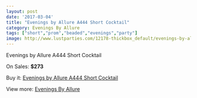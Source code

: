 ```yaml
---
layout: post
date: '2017-03-04'
title: "Evenings by Allure A444 Short Cocktail"
category: Evenings By Allure
tags: ["short","prom","beaded","evenings","party"]
image: http://www.lustparties.com/12178-thickbox_default/evenings-by-allure-a444-short-cocktail.jpg
---
```

Evenings by Allure A444 Short Cocktail

On Sales: **$273**
<a href="https://www.lustparties.com/en/evenings-by-allure/4423-evenings-by-allure-a444-short-cocktail.html"><amp-img layout="responsive" width="600" height="600" src="//www.lustparties.com/12178-thickbox_default/evenings-by-allure-a444-short-cocktail.jpg" alt="Evenings by Allure A444 Short Cocktail 0" /></a>
<a href="https://www.lustparties.com/en/evenings-by-allure/4423-evenings-by-allure-a444-short-cocktail.html"><amp-img layout="responsive" width="600" height="600" src="//www.lustparties.com/12180-thickbox_default/evenings-by-allure-a444-short-cocktail.jpg" alt="Evenings by Allure A444 Short Cocktail 1" /></a>
<a href="https://www.lustparties.com/en/evenings-by-allure/4423-evenings-by-allure-a444-short-cocktail.html"><amp-img layout="responsive" width="600" height="600" src="//www.lustparties.com/12179-thickbox_default/evenings-by-allure-a444-short-cocktail.jpg" alt="Evenings by Allure A444 Short Cocktail 2" /></a>

Buy it: [Evenings by Allure A444 Short Cocktail](https://www.lustparties.com/en/evenings-by-allure/4423-evenings-by-allure-a444-short-cocktail.html "Evenings by Allure A444 Short Cocktail")

View more: [Evenings By Allure](https://www.lustparties.com/en/23-evenings-by-allure "Evenings By Allure")
